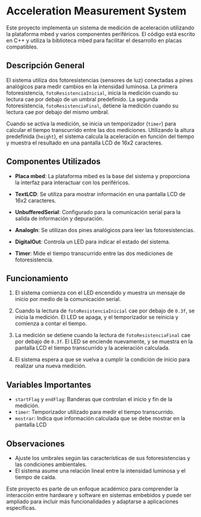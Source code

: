 # Acceleration Measurement System

Este proyecto implementa un sistema de medición de aceleración utilizando la plataforma mbed y varios componentes periféricos. El código está escrito en C++ y utiliza la biblioteca mbed para facilitar el desarrollo en placas compatibles.

## Descripción General

El sistema utiliza dos fotoresistencias (sensores de luz) conectadas a pines analógicos para medir cambios en la intensidad luminosa. La primera fotoresistencia, `fotoResistenciaInicial`, inicia la medición cuando su lectura cae por debajo de un umbral predefinido. La segunda fotoresistencia, `fotoResistenciaFinal`, detiene la medición cuando su lectura cae por debajo del mismo umbral.

Cuando se activa la medición, se inicia un temporizador (`timer`) para calcular el tiempo transcurrido entre las dos mediciones. Utilizando la altura predefinida (`height`), el sistema calcula la aceleración en función del tiempo y muestra el resultado en una pantalla LCD de 16x2 caracteres.

## Componentes Utilizados

- **Placa mbed**: La plataforma mbed es la base del sistema y proporciona la interfaz para interactuar con los periféricos.

- **TextLCD**: Se utiliza para mostrar información en una pantalla LCD de 16x2 caracteres.

- **UnbufferedSerial**: Configurado para la comunicación serial para la salida de información y depuración.

- **AnalogIn**: Se utilizan dos pines analógicos para leer las fotoresistencias.

- **DigitalOut**: Controla un LED para indicar el estado del sistema.

- **Timer**: Mide el tiempo transcurrido entre las dos mediciones de fotoresistencia.

## Funcionamiento

1. El sistema comienza con el LED encendido y muestra un mensaje de inicio por medio de la comunicación serial.

2. Cuando la lectura de `fotoResistenciaInicial` cae por debajo de `0.3f`, se inicia la medición. El LED se apaga, y el temporizador se reinicia y comienza a contar el tiempo.

3. La medición se detiene cuando la lectura de `fotoResistenciaFinal` cae por debajo de `0.3f`. El LED se enciende nuevamente, y se muestra en la pantalla LCD el tiempo transcurrido y la aceleración calculada.

4. El sistema espera a que se vuelva a cumplir la condición de inicio para realizar una nueva medición.

## Variables Importantes

- `startFlag` y `endFlag`: Banderas que controlan el inicio y fin de la medición.
- `timer`: Temporizador utilizado para medir el tiempo transcurrido.
- `mostrar`: Indica que información calculada que se debe mostrar en la pantalla LCD

## Observaciones

- Ajuste los umbrales según las características de sus fotoresistencias y las condiciones ambientales.
- El sistema asume una relación lineal entre la intensidad luminosa y el tiempo de caída.

Este proyecto es parte de un enfoque académico para comprender la interacción entre hardware y software en sistemas embebidos y puede ser ampliado para incluir más funcionalidades y adaptarse a aplicaciones específicas.
